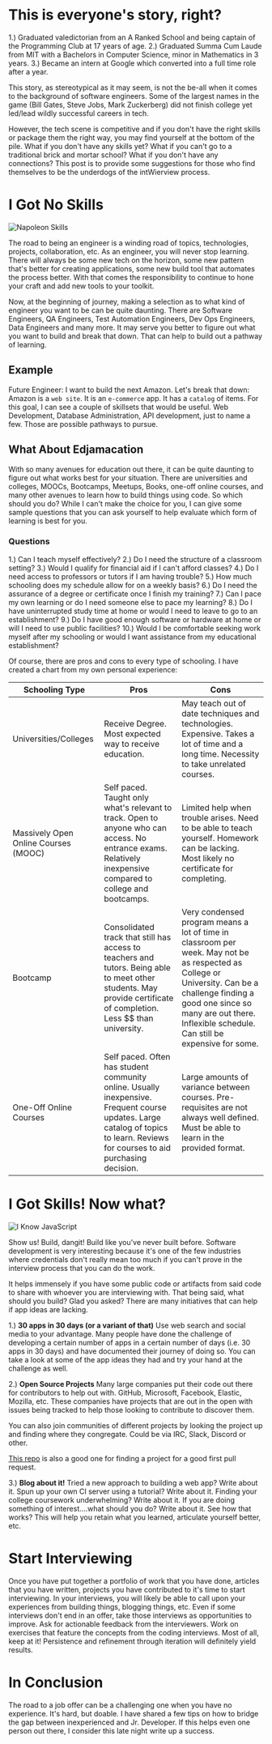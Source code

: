 # This is everyone's story, right?

1.) Graduated valedictorian from an A Ranked School and being captain of the Programming Club at 17 years of age. 
2.) Graduated Summa Cum Laude from MIT with a Bachelors in Computer Science, minor in Mathematics in 3 years. 
3.) Became an intern at Google which converted into a full time role after a year. 

This story, as stereotypical as it may seem, is not the be-all when it comes to the background of software engineers. Some of the largest names in the game (Bill Gates, Steve Jobs, Mark Zuckerberg) did not finish college yet led/lead wildly successful careers in tech. 

However, the tech scene is competitive and if you don't have the right skills or package them the right way, you may find yourself at the bottom of the pile. What if you don't have any skills yet? What if you can't go to a traditional brick and mortar school? What if you don't have any connections? This post is to provide some suggestions for those who find themselves to be the underdogs of the intWierview process. 

# I Got No Skills

![Napoleon Skills](https://thepracticaldev.s3.amazonaws.com/i/fr62f4xoc4oplwl5hc1i.jpg)

The road to being an engineer is a winding road of topics, technologies, projects, collaboration, etc. As an engineer, you will never stop learning. There will always be some new tech on the horizon, some new pattern that's better for creating applications, some new build tool that automates the process better. With that comes the responsibility to continue to hone your craft and add new tools to your toolkit. 

Now, at the beginning of journey, making a selection as to what kind of engineer you want to be can be quite daunting. There are Software Engineers, QA Engineers, Test Automation Engineers, Dev Ops Engineers, Data Engineers and many more. It may serve you better to figure out what you want to build and break that down. That can help to build out a pathway of learning.

## Example
Future Engineer: I want to build the next Amazon.
Let's break that down:
Amazon is a `web site`. It is an `e-commerce` app. It has a `catalog` of items. For this goal, I can see a couple of skillsets that would be useful. Web Development, Database Administration, API development, just to name a few. Those are possible pathways to pursue. 

## What About Edjamacation
With so many avenues for education out there, it can be quite daunting to figure out what works best for your situation. There are universities and colleges, MOOCs, Bootcamps, Meetups, Books, one-off online courses, and many other avenues to learn how to build things using code. So which  should you do? While I can't make the choice for you, I can give some sample questions that you can ask yourself to help evaluate which form of learning is best for you.

### Questions
1.) Can I teach myself effectively?
2.) Do I need the structure of a classroom setting?
3.) Would I qualify for financial aid if I can't afford classes?
4.) Do I need access to professors or tutors if I am having trouble?
5.) How much schooling does my schedule allow for on a weekly basis?
6.) Do I need the assurance of a degree or certificate once I finish my training?
7.) Can I pace my own learning or do I need someone else to pace my learning?
8.) Do I have uninterrupted study time at home or would I need to leave to go to an establishment?
9.) Do I have good enough software or hardware at home or will I need to use public facilities?
10.) Would I be comfortable seeking work myself after my schooling or would I want assistance from my educational establishment?

Of course, there are pros and cons to every type of schooling. I have created a chart from my own personal experience:

| Schooling Type |      Pros      |    Cons   |
| ---------------| -------------- |-----------|
| Universities/Colleges   | Receive Degree. Most expected way to receive education.    | May teach out of date techniques and technologies. Expensive. Takes a lot of time and a long time. Necessity to take unrelated courses.
| Massively Open Online Courses (MOOC)  | Self paced. Taught only what's relevant to track. Open to anyone who can access. No entrance exams. Relatively inexpensive compared to college and bootcamps.      | Limited help when trouble arises. Need to be able to teach yourself. Homework can be lacking. Most likely no certificate for completing.   |
| Bootcamp  | Consolidated track that still has access to teachers and tutors. Being able to meet other students. May provide certificate of completion. Less $$ than university.   | Very condensed program means a lot of time in classroom per week. May not be as respected as College or University. Can be a challenge finding a good one since so many are out there. Inflexible schedule. Can still be expensive for some.|
| One-Off Online Courses   | Self paced. Often has student community online. Usually inexpensive. Frequent course updates. Large catalog of topics to learn. Reviews for courses to aid purchasing decision.   | Large amounts of variance between courses. Pre-requisites are not always well defined. Must be able to learn in the provided format.  |

# I Got Skills! Now what? 

![I Know JavaScript](https://thepracticaldev.s3.amazonaws.com/i/o20iojeawnqjcbo4kqw3.jpeg)

Show us! Build, dangit! Build like you've never built before. Software development is very interesting because it's one of the few industries where credentials don't really mean too much if you can't prove in the interview process that you can do the work. 

It helps immensely if you have some public code or artifacts from said code to share with whoever you are interviewing with. That being said, what should you build? Glad you asked? There are many initiatives that can help if app ideas are lacking. 

1.) **30 apps in 30 days (or a variant of that)**
Use web search and social media to your advantage. Many people have done the challenge of developing a certain number of apps in a certain number of days (i.e. 30 apps in 30 days) and have documented their journey of doing so. You can take a look at some of the app ideas they had and try your hand at the challenge as well.

2.) **Open Source Projects**
Many large companies put their code out there for contributors to help out with. GitHub, Microsoft, Facebook, Elastic, Mozilla, etc. These companies have projects that are out in the open with issues being tracked to help those looking to contribute to discover them. 

You can also join communities of different projects by looking the project up and finding where they congregate. Could be via IRC, Slack, Discord or other. 

[This repo](https://github.com/MunGell/awesome-for-beginners#javascript) is also a good one for finding a project for a good first pull request. 

3.) **Blog about it!**
Tried a new approach to building a web app? Write about it. Spun up your own CI server using a tutorial? Write about it. Finding your college coursework underwhelming? Write about it. If you are doing something of interest....what should you do? Write about it. See how that works? This will help you retain what you learned, articulate yourself better, etc.

# Start Interviewing
Once you have put together a portfolio of work that you have done, articles that you have written, projects you have contributed to it's time to start interviewing. In your interviews, you will likely be able to call upon your experiences from building things, blogging things, etc. Even if some interviews don't end in an offer, take those interviews as opportunities to improve. Ask for actionable feedback from the interviewers. Work on exercises that feature the concepts from the coding interviews. Most of all, keep at it! Persistence and refinement through iteration will definitely yield results. 

# In Conclusion

The road to a job offer can be a challenging one when you have no experience. It's hard, but doable. I have shared a few tips on how to bridge the gap between inexperienced and Jr. Developer. If this helps even one person out there, I consider this late night write up a success. 